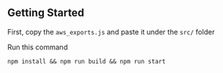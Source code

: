 
## Getting Started

First, copy the `aws_exports.js` and paste it under the `src/` folder

Run this command
```
npm install && npm run build && npm run start
```

